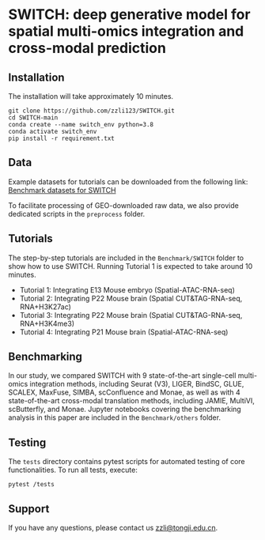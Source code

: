 # SWITCH: deep generative model for spatial multi-omics integration and cross-modal prediction

## Installation
The installation will take approximately 10 minutes.
```
git clone https://github.com/zzli123/SWITCH.git
cd SWITCH-main
conda create --name switch_env python=3.8
conda activate switch_env
pip install -r requirement.txt
```

## Data
Example datasets for tutorials can be downloaded from the following link: [Benchmark datasets for SWITCH](https://zenodo.org/records/15602076)

To facilitate processing of GEO-downloaded raw data, we also provide dedicated scripts in the `preprocess` folder.

## Tutorials
The step-by-step tutorials are included in the `Benchmark/SWITCH` folder to show how to use SWITCH.  Running Tutorial 1 is expected to take around 10 minutes.

- Tutorial 1: Integrating E13 Mouse embryo (Spatial-ATAC-RNA-seq)
- Tutorial 2: Integrating P22 Mouse brain (Spatial CUT&TAG-RNA-seq, RNA+H3K27ac)
- Tutorial 3: Integrating P22 Mouse brain (Spatial CUT&TAG-RNA-seq, RNA+H3K4me3)
- Tutorial 4: Integrating P21 Mouse brain (Spatial-ATAC-RNA-seq)

## Benchmarking
In our study, we compared SWITCH with 9 state-of-the-art single-cell multi-omics integration methods, including Seurat (V3), LIGER, BindSC, GLUE, SCALEX, MaxFuse, SIMBA, scConfluence and Monae, as well as with 4 state-of-the-art cross-modal translation methods, including JAMIE, MultiVI, scButterfly, and Monae. Jupyter notebooks covering the benchmarking analysis in this paper are included in the `Benchmark/others` folder.

## Testing
The `tests` directory contains pytest scripts for automated testing of core functionalities. To run all tests, execute:
```
pytest /tests
```

## Support
If you have any questions, please contact us [zzli@tongji.edu.cn](mailto:zzli@tongji.edu.cn).
